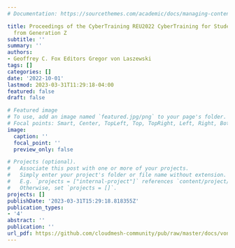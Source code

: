 ```yaml
---
# Documentation: https://sourcethemes.com/academic/docs/managing-content/

title: Proceedings of the CyberTraining REU2022 CyberTraining for Students and Technologies
  from Generation Z
subtitle: ''
summary: ''
authors:
- Geoffrey C. Fox Editors Gregor von Laszewski
tags: []
categories: []
date: '2022-10-01'
lastmod: 2023-03-31T11:29:18-04:00
featured: false
draft: false

# Featured image
# To use, add an image named `featured.jpg/png` to your page's folder.
# Focal points: Smart, Center, TopLeft, Top, TopRight, Left, Right, BottomLeft, Bottom, BottomRight.
image:
  caption: ''
  focal_point: ''
  preview_only: false

# Projects (optional).
#   Associate this post with one or more of your projects.
#   Simply enter your project's folder or file name without extension.
#   E.g. `projects = ["internal-project"]` references `content/project/deep-learning/index.md`.
#   Otherwise, set `projects = []`.
projects: []
publishDate: '2023-03-31T15:29:18.818355Z'
publication_types:
- '4'
abstract: ''
publication: ''
url_pdf: https://github.com/cloudmesh-community/pub/raw/master/docs/vonLaszewski-reu2022.pdf
---
```


